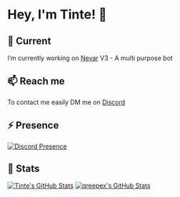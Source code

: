 # Hey, I'm Tinte! 👋

## 🔭 Current

I’m currently working on [Nevar](https://github.com/Tintenpatron/Nevar-v3) V3 - A multi purpose bot

## 📫 Reach me

To contact me easily DM me on [Discord](https://discord.com/channels/@me/631176108372656148)

## ⚡ Presence
[![Discord Presence](https://lanyard.cnrad.dev/api/631176108372656148)](https://discord.com/users/631176108372656148)

## 📢 Stats
[![Tinte's GitHub Stats](https://github-readme-stats.vercel.app/api/top-langs/?username=tintenpatron&layout=compact&langs_count=8&theme=react)](https://github.com/Tintenpatron)
[![qreepex's GitHub Stats](https://github-readme-stats.vercel.app/api?username=tintenpatron&layout=compact&langs_count=8&theme=react&include_all_commits=true)](https://github.com/Tintenpatron)
